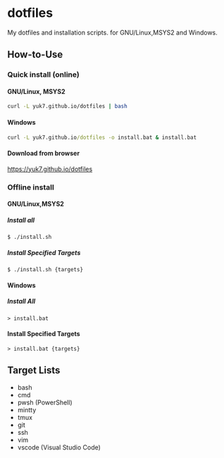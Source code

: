 # dotfiles
My dotfiles and installation scripts.  for GNU/Linux,MSYS2 and Windows.

## How-to-Use
### Quick install (online)
#### GNU/Linux, MSYS2
```bash
curl -L yuk7.github.io/dotfiles | bash
```
#### Windows
```cmd
curl -L yuk7.github.io/dotfiles -o install.bat & install.bat
```
#### Download from browser
https://yuk7.github.io/dotfiles

### Offline install
#### GNU/Linux,MSYS2
##### Install all
```
$ ./install.sh
```
##### Install Specified Targets
```
$ ./install.sh {targets}
```

#### Windows
##### Install All
```
> install.bat
```
#### Install Specified Targets
```
> install.bat {targets}
```

## Target Lists
* bash
* cmd
* pwsh  (PowerShell)
* mintty
* tmux
* git
* ssh
* vim
* vscode  (Visual Studio Code)
